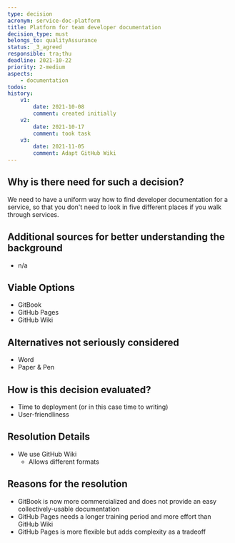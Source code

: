 ```yaml
---
type: decision
acronym: service-doc-platform
title: Platform for team developer documentation
decision_type: must
belongs_to: qualityAssurance
status: _3_agreed
responsible: tra;thu
deadline: 2021-10-22
priority: 2-medium
aspects:
    - documentation
todos:
history:
    v1:
        date: 2021-10-08
        comment: created initially 
    v2: 
        date: 2021-10-17
        comment: took task      
    v3:
        date: 2021-11-05
        comment: Adapt GitHub Wiki 
---
```


## Why is there need for such a decision?

We need to have a uniform way how to find developer documentation for a service, so that you don't need to
look in five different places if you walk through services. 

## Additional sources for better understanding the background

* n/a

## Viable Options

- GitBook
- GitHub Pages
- GitHub Wiki


## Alternatives not seriously considered

- Word
- Paper & Pen

## How is this decision evaluated?

- Time to deployment (or in this case time to writing)
- User-friendliness
 
## Resolution Details

- We use GitHub Wiki
    - Allows different formats

## Reasons for the resolution

- GitBook is now more commercialized and does not provide an easy collectively-usable documentation
- GitHub Pages needs a longer training period and more effort than GitHub Wiki
- GitHub Pages is more flexible but adds complexity as a tradeoff

